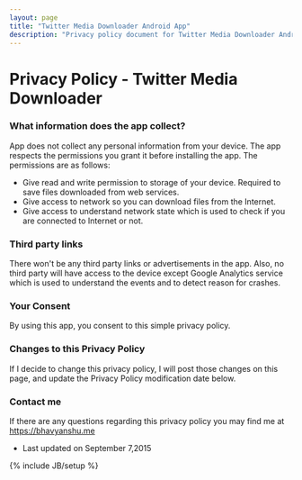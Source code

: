 ```yaml
---
layout: page
title: "Twitter Media Downloader Android App"
description: "Privacy policy document for Twitter Media Downloader Android app"
---
```


# Privacy Policy - Twitter Media Downloader

### What information does the app collect?

App does not collect any personal information from your device. The app respects the permissions you grant it before installing the app. The permissions are as follows:

* Give read and write permission to storage of your device. Required to save files downloaded from web services.
* Give access to network so you can download files from the Internet.
* Give access to understand network state which is used to check if you are connected to Internet or not.

### Third party links

There won't be any third party links or advertisements in the app. Also, no third party will have access to the device except Google Analytics service which is used to understand the events and to detect reason for crashes.

### Your Consent

By using this app, you consent to this simple privacy policy.

### Changes to this Privacy Policy

If I decide to change this privacy policy, I will post those changes on this page, and update the Privacy Policy modification date below.

### Contact me

If there are any questions regarding this privacy policy you may find me at https://bhavyanshu.me

- Last updated on September 7,2015

{% include JB/setup %}
